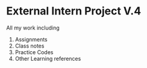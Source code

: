 # External Intern Project V.4
All my work including
1) Assignments
2) Class notes 
3) Practice Codes 
4) Other Learning references
